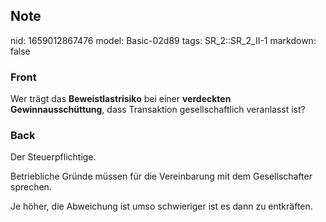 ## Note
nid: 1659012867476
model: Basic-02d89
tags: SR_2::SR_2_II-1
markdown: false

### Front
Wer trägt das <b>Beweistlastrisiko</b> bei einer <b>verdeckten
Gewinnausschüttung</b>, dass Transaktion gesellschaftlich
veranlasst ist?

### Back
Der Steuerpflichtige.

Betriebliche Gründe müssen für die Vereinbarung mit dem Gesellschafter sprechen.

Je höher, die Abweichung ist umso schwieriger ist es dann zu entkräften.
